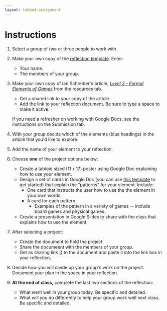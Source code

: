 ```yaml
---
layout: tabbed-assignment
---
```


# Instructions

1. Select a group of two or three people to work with.
1. Make your own copy of the [reflection template][template]. Enter:
   * Your name.
   * The members of your group.
1. Make your own copy of Ian Schreiber's article, *[Level 3 - Formal Elements of Games][article]* from the resources tab.
   * Get a shared link to your copy of the article.
   * Add the link to your reflection document. Be sure to type a space to make it active.
   
   If you need a refresher on working with Google Docs, see the instructions on the Submission tab.
1. With your group decide which of the elements (blue headings) in the article that you'd like to explore.
1. Add the name of your element to your reflection.
1. Choose **one** of the project options below:
   * Create a tabloid sized (11 x 17) poster using Google Doc explaining how to use your element.
   * Design a set of cards in Google Doc (you can use [this template][card-template] to get started) that explain the "patterns" for your element. Include:
      - One card that instructs the user how to use the the element in your own words:
      - A card for each pattern.
        - Examples of the pattern in a variety of games -- include board games and physical games.
   * Create a presentation in Google Slides to share with the class that explains how to use the element.
1. After selecting a project:
   * Create the document to hold the project.
   * Share the documeent with the members of your group.
   * Get as sharing link () to the document and paste it into the link box in your reflection.
1. Decide how you will divide up your group's work on the project. Document your plan in the space in your reflection.
1. **At the end of class,** complete the last two sections of the reflection:
   - What went well in your group today. Be specific and detailed.
   - What will you do differently to help your group work well next class. Be specific and detailed.


<!-- Don't edit links here, change them in _data/assignment.yml instead, -->

[article]: <{{site.data.assignment.article}}>
[card-template]: <{{site.data.assignment.card-template}}>
[slides]: <{{site.data.assignment.slides}}>
[template]: <{{site.data.assignment.template}}>

